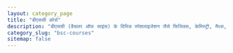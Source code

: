 ```yaml
---
layout: category_page
title: "बीएससी कोर्स"
description: "बीएससी (बैचलर ऑफ साइंस) के विभिन्न स्पेशलाइजेशन जैसे फिजिक्स, केमिस्ट्री, मैथ्स, और बायोलॉजी के बारे में पूरी जानकारी।"
category_slug: "bsc-courses"
sitemap: false
---
```

